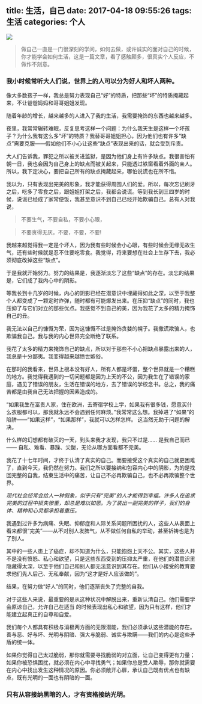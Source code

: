 title: 生活，自己
date: 2017-04-18 09:55:26
tags: 生活
categories: 个人
---
![](http://7xr8tf.com1.z0.glb.clouddn.com/blog/20170418/100326083.png)

>做自己一直是一门很深刻的学问，如何去做，或许诚实的面对自己的时候，你才能学会如何生活，这是一篇文章，看了感触颇多，很真实个人反应，不做作不刻意。

<!--more-->

### 我小时候常听大人们说，世界上的人可以分为好人和坏人两种。

像大多数孩子一样，我总是努力表现自己“好”的特质，把那些“坏”的特质掩藏起来，不让爸爸妈妈和哥哥姐姐发现。

随着年龄的增长，越来越多的人进入了我的生活，我需要掩饰的东西也越来越多。

夜里，我常常辗转难眠，反复思考这样一个问题：为什么我天生是这样一个坏孩子？为什么我有这么多“坏”的特质？我替哥哥姐姐担心，因为他们也有许多“缺点”需要克服——假如他们不小心让这些“缺点”表现出来的话，就会受到斥责。

大人们告诉我，罪犯之所以被关进监狱，是因为他们身上有许多缺点。我很害怕有朝一日，我也会因为自己身上的缺点而被关起来，只能透过铁窗看着外面的亲人。所以，我下定决心，要把自己所有的缺点掩藏起来，哪怕说谎也在所不惜。

我以为，只有表现出完美的形象，我才能获得周围人们的爱。所以，每次忘记刷牙之后，吃多了零食之后，跟姐姐打架之后，我都会说谎。等到我长到三四岁的时候，说谎已经成了家常便饭，我甚至意识不到自己已经开始欺骗自己。总有人对我说，

>不要生气，不要自私，不要小心眼，

>不要贪得无厌。不要，不要，不要!

我越来越觉得我一定是个坏人，因为我有些时候会小心眼，有些时候会无缘无故生气，还有些时候就是忍不住要吃零食。我觉得，将来要想在社会上生存下去，我必须彻底改掉这些“缺点”。

于是我就开始努力。努力的结果是，我逐渐淡忘了这些“缺点”的存在。淡忘的结果是，它们成了我内心中的阴影。

等我长到十几岁的时候，内心的阴影已经在潜意识中埋藏得如此之深，以至于我整个人都变成了一颗定时炸弹，随时都有可能爆发出来。在压抑“缺点”的同时，我也压抑了与它们对立的那些优点。我感觉不到自己的美，因为我花了太多的精力掩饰自己的丑。

我无法以自己的慷慨为荣，因为这慷慨不过是掩饰贪婪的幌子。我撒谎欺骗人，也欺骗我自己。我与我的内心世界完全断绝了联系。

我花了太多的精力来掩饰自己的缺点，所以对于那些不小心把缺点暴露出来的人，我总是十分鄙夷。我变得越来越愤世嫉俗。

在那时的我看来，世界上根本没有好人，所有人都是坏蛋，整个世界就是一个糟糕的地方。我觉得我遇到的一切问题都是因为上天的不公，因为我生在了错误的家庭，遇见了错误的朋友，生活在错误的地方，去了错误的学校念书。总之，我的痛苦都是由我自己无法把握的因素造成的。

“如果我生在富贵人家，住在欧洲，去寄宿学校上学，如果我有很多钱，愿意买什么衣服都可以，那我就永远不会遇到任何麻烦。”我常常这么想。我掉进了“如果”的陷阱——“如果这样”，“如果那样”，我就可以怎样怎样。 这当然无助于问题的解决。

什么样的幻想都有破灭的一天，到头来我才发现，我只不过是…… 是我自己而已—— 自私、难看、暴躁、尖酸，无论从哪方面看都不完美。

我花了十七年时间，才终于认清了真实的自己。而要接受这个真实的自己就更困难了，直到今天，我仍然在努力。我们之所以要接纳和包容内心中的阴影，为的是找回完整的自我，结束生活中的痛苦，让自己不必再欺骗自己，也不必再欺骗整个世界。

*现代社会经常会给人一种假象，似乎只有“完美”的人才能得到幸福。许多人在追求完美的过程中损失惨重，却总是难以如愿。为了装出一副完美的样子，我们的身体、精神和心灵都承担着重压。*

我遇到过许多为病痛、失眠、抑郁症和人际关系问题所困扰的人，这些人从表面上看来都很“完美”——从不对别人发脾气，从不做任何自私的举动，甚至祈祷也是为了别人。

其中的一些人患上了癌症，却不知道为什么，只能抱怨上天不公。其实，这些人并不是没有愤怒、私心和欲望，只是这些东西受到的压抑太严重，在他们的潜意识里隐藏得太深，以至于他们自己和别人都无法意识到其存在。他们从小接受的教育要求他们先人后己、无私奉献，因为“这才是好人应该做的”。

结果，在努力做“好人”的同时，他们逐渐丧失了完整的自我。

对于这些人来说，最重要的是从这种状况中解脱出来，重新认清自己。他们需要学会原谅自己，允许自己在适当 的时候表现出私心和欲望，因为只有这样，他们才能建立起真正的自尊和自爱。

我们每个人都具有积极与消极两方面的无限潜能，我们必须承认这些潜能的存在。善与恶、好与坏、光明与阴暗、强大与脆弱、诚实与欺瞒——我们的内心是这些矛盾的统一体。

如果你觉得自己太过脆弱，那你就需要寻找脆弱的对立面，让自己变得更有力量；如果你被恐惧困扰，就必须在内心中寻找勇气；如果你总是受人欺辱，那你就需要在内心中找出发生这种情况的原因。你必须敞开心扉，承认自己既有优点也有缺点，既有光明的一面也有阴暗的一面。

### 只有从容接纳黑暗的人，才有资格接纳光明。
